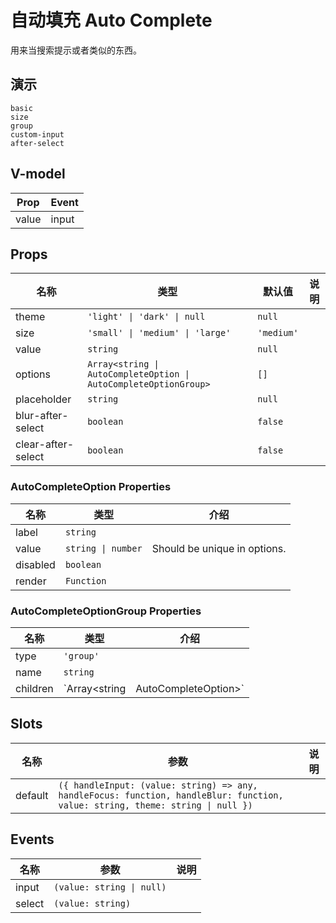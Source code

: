 # 自动填充 Auto Complete
用来当搜索提示或者类似的东西。
## 演示
```demo
basic
size
group
custom-input
after-select
```

## V-model
|Prop|Event|
|-|-|
|value|input|

## Props
|名称|类型|默认值|说明|
|-|-|-|-|
|theme|`'light' \| 'dark' \| null`|`null`||
|size|`'small' \| 'medium' \| 'large'`|`'medium'`||
|value|`string`|`null`||
|options|`Array<string \| AutoCompleteOption \| AutoCompleteOptionGroup>`|`[]`||
|placeholder|`string`|`null`||
|blur-after-select|`boolean`|`false`||
|clear-after-select|`boolean`|`false`||

### AutoCompleteOption Properties
|名称|类型|介绍|
|-|-|-|
|label|`string`||
|value|`string \| number`|Should be unique in options.|
|disabled|`boolean`||
|render|`Function`||

### AutoCompleteOptionGroup Properties
|名称|类型|介绍|
|-|-|-|
|type|`'group'`||
|name|`string`||
|children|`Array<string | AutoCompleteOption>`||

## Slots
|名称|参数|说明|
|-|-|-|
|default|`({ handleInput: (value: string) => any, handleFocus: function, handleBlur: function, value: string, theme: string \| null })`||

## Events
|名称|参数|说明|
|-|-|-|
|input|`(value: string \| null)`||
|select|`(value: string)`||
